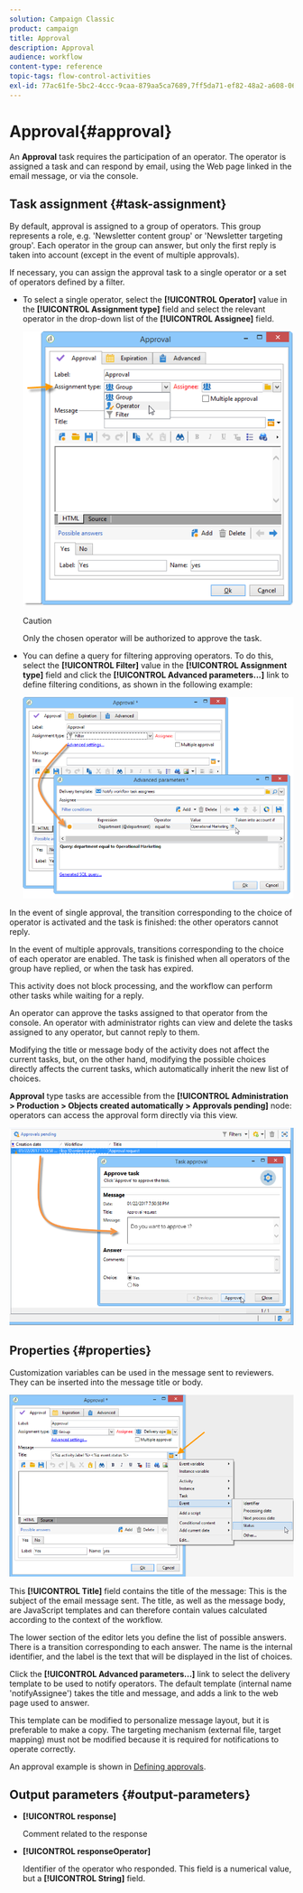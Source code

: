 ```yaml
---
solution: Campaign Classic
product: campaign
title: Approval
description: Approval
audience: workflow
content-type: reference
topic-tags: flow-control-activities
exl-id: 77ac61fe-5bc2-4ccc-9caa-879aa5ca7689,7ff5da71-ef82-48a2-a608-06a4ca188bb9
---
```

# Approval{#approval}

An **Approval** task requires the participation of an operator. The operator is assigned a task and can respond by email, using the Web page linked in the email message, or via the console.

## Task assignment {#task-assignment}

By default, approval is assigned to a group of operators. This group represents a role, e.g. 'Newsletter content group' or 'Newsletter targeting group'. Each operator in the group can answer, but only the first reply is taken into account (except in the event of multiple approvals).

If necessary, you can assign the approval task to a single operator or a set of operators defined by a filter.

* To select a single operator, select the **[!UICONTROL Operator]** value in the **[!UICONTROL Assignment type]** field and select the relevant operator in the drop-down list of the **[!UICONTROL Assignee]** field.

  ![](assets/s_advuser_validation_box_assign.png)

  >[!CAUTION]
  >
  >Only the chosen operator will be authorized to approve the task.

* You can define a query for filtering approving operators. To do this, select the **[!UICONTROL Filter]** value in the **[!UICONTROL Assignment type]** field and click the **[!UICONTROL Advanced parameters...]** link to define filtering conditions, as shown in the following example:

  ![](assets/s_advuser_validation_box_filter.png)

In the event of single approval, the transition corresponding to the choice of operator is activated and the task is finished: the other operators cannot reply.

In the event of multiple approvals, transitions corresponding to the choice of each operator are enabled. The task is finished when all operators of the group have replied, or when the task has expired.

This activity does not block processing, and the workflow can perform other tasks while waiting for a reply.

An operator can approve the tasks assigned to that operator from the console. An operator with administrator rights can view and delete the tasks assigned to any operator, but cannot reply to them.

Modifying the title or message body of the activity does not affect the current tasks, but, on the other hand, modifying the possible choices directly affects the current tasks, which automatically inherit the new list of choices.

**Approval** type tasks are accessible from the **[!UICONTROL Administration > Production > Objects created automatically > Approvals pending]** node: operators can access the approval form directly via this view.

![](assets/s_advuser_validation_from_console.png)

## Properties {#properties}

Customization variables can be used in the message sent to reviewers. They can be inserted into the message title or body.

![](assets/edit_validation.png)

This **[!UICONTROL Title]** field contains the title of the message: This is the subject of the email message sent. The title, as well as the message body, are JavaScript templates and can therefore contain values calculated according to the context of the workflow.

The lower section of the editor lets you define the list of possible answers. There is a transition corresponding to each answer. The name is the internal identifier, and the label is the text that will be displayed in the list of choices.

Click the **[!UICONTROL Advanced parameters...]** link to select the delivery template to be used to notify operators. The default template (internal name 'notifyAssignee') takes the title and message, and adds a link to the web page used to answer.

This template can be modified to personalize message layout, but it is preferable to make a copy. The targeting mechanism (external file, target mapping) must not be modified because it is required for notifications to operate correctly.

An approval example is shown in [Defining approvals](../../workflow/using/defining-approvals.md).

## Output parameters {#output-parameters}

* **[!UICONTROL response]**

  Comment related to the response

* **[!UICONTROL responseOperator]**

  Identifier of the operator who responded. This field is a numerical value, but a **[!UICONTROL String]** field.
